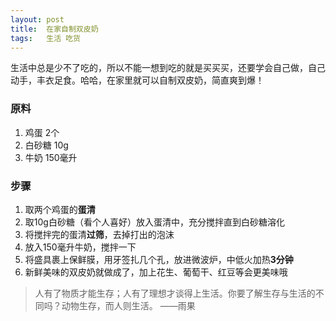 ```yaml
---
layout: post
title:  在家自制双皮奶
tags:   生活 吃货
---
```

生活中总是少不了吃的，所以不能一想到吃的就是买买买，还要学会自己做，自己动手，丰衣足食。哈哈，在家里就可以自制双皮奶，简直爽到爆！
### 原料
1. 鸡蛋 2个
2. 白砂糖 10g
3. 牛奶 150毫升

### 步骤
1. 取两个鸡蛋的**蛋清**
2. 取10g白砂糖（看个人喜好）放入蛋清中，充分搅拌直到白砂糖溶化
3. 将搅拌完的蛋清**过筛**，去掉打出的泡沫
4. 放入150毫升牛奶，搅拌一下
5. 将盛具裹上保鲜膜，用牙签扎几个孔，放进微波炉，中低火加热**3分钟**
6. 新鲜美味的双皮奶就做成了，加上花生、葡萄干、红豆等会更美味哦

> 人有了物质才能生存；人有了理想才谈得上生活。你要了解生存与生活的不同吗？动物生存，而人则生活。
——雨果
